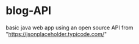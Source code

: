 # blog-API
basic java web app using an open source API from "https://jsonplaceholder.typicode.com/"
